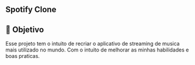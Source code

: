 ## Spotify Clone


## 📖 Objetivo
Esse projeto tem o intuito de recriar o aplicativo de streaming de musica mais utilizado no mundo. Com o intuito de melhorar as minhas habilidades e boas praticas.




